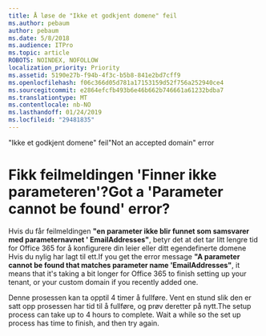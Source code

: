 ```yaml
---
title: Å løse de "Ikke et godkjent domene" feil
ms.author: pebaum
author: pebaum
ms.date: 5/8/2018
ms.audience: ITPro
ms.topic: article
ROBOTS: NOINDEX, NOFOLLOW
localization_priority: Priority
ms.assetid: 5190e27b-f94b-4f3c-b5b8-841e2bd7cff9
ms.openlocfilehash: f06c366d05d781a17153159d52f756a252940ce4
ms.sourcegitcommit: e2864efcfb493b6e46b662b746661a61232bdba7
ms.translationtype: MT
ms.contentlocale: nb-NO
ms.lasthandoff: 01/24/2019
ms.locfileid: "29481835"
---
```

<span data-ttu-id="83b88-102">"Ikke et godkjent domene" feil</span><span class="sxs-lookup"><span data-stu-id="83b88-102">"Not an accepted domain" error</span></span>

# <a name="got-a-parameter-cannot-be-found-error"></a><span data-ttu-id="83b88-103">Fikk feilmeldingen 'Finner ikke parameteren'?</span><span class="sxs-lookup"><span data-stu-id="83b88-103">Got a 'Parameter cannot be found' error?</span></span>

<span data-ttu-id="83b88-104">Hvis du får feilmeldingen **"en parameter ikke blir funnet som samsvarer med parameternavnet ' EmailAddresses"**, betyr det at det tar litt lengre tid for Office 365 for å konfigurere din leier eller ditt egendefinerte domene Hvis du nylig har lagt til ett.</span><span class="sxs-lookup"><span data-stu-id="83b88-104">If you get the error message **"A parameter cannot be found that matches parameter name 'EmailAddresses"**, it means that it's taking a bit longer for Office 365 to finish setting up your tenant, or your custom domain if you recently added one.</span></span> 
  
<span data-ttu-id="83b88-p101">Denne prosessen kan ta opptil 4 timer å fullføre. Vent en stund slik den er satt opp prosessen har tid til å fullføre, og prøv deretter på nytt.</span><span class="sxs-lookup"><span data-stu-id="83b88-p101">The setup process can take up to 4 hours to complete. Wait a while so the set up process has time to finish, and then try again.</span></span>
  

